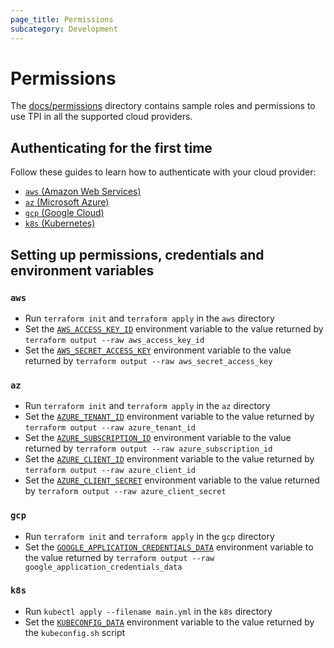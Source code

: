 ```yaml
---
page_title: Permissions
subcategory: Development
---
```


# Permissions

The [docs/permissions](https://github.com/iterative/terraform-provider-iterative/tree/master/docs/permissions) directory contains sample roles and permissions to use TPI in all the supported cloud providers.

## Authenticating for the first time

Follow these guides to learn how to authenticate with your cloud provider:

- [`aws` (Amazon Web Services)](https://registry.terraform.io/providers/hashicorp/aws/latest/docs#authentication-and-configuration)
- [`az` (Microsoft Azure)](https://registry.terraform.io/providers/hashicorp/azurerm/latest/docs/guides/azure_cli)
- [`gcp` (Google Cloud)](https://registry.terraform.io/providers/hashicorp/google/latest/docs/guides/getting_started)
- [`k8s` (Kubernetes)](https://kubernetes.io/docs/concepts/configuration/organize-cluster-access-kubeconfig)

## Setting up permissions, credentials and environment variables

### `aws`

- Run `terraform init` and `terraform apply` in the `aws` directory
- Set the [`AWS_ACCESS_KEY_ID`](https://registry.terraform.io/providers/iterative/iterative/latest/docs#AWS_ACCESS_KEY_ID) environment variable to the value returned by `terraform output --raw aws_access_key_id`
- Set the [`AWS_SECRET_ACCESS_KEY`](https://registry.terraform.io/providers/iterative/iterative/latest/docs#AWS_SECRET_ACCESS_KEY) environment variable to the value returned by `terraform output --raw aws_secret_access_key`

### `az`

- Run `terraform init` and `terraform apply` in the `az` directory
- Set the [`AZURE_TENANT_ID`](https://registry.terraform.io/providers/iterative/iterative/latest/docs#AZURE_TENANT_ID) environment variable to the value returned by `terraform output --raw azure_tenant_id`
- Set the [`AZURE_SUBSCRIPTION_ID`](https://registry.terraform.io/providers/iterative/iterative/latest/docs#AZURE_SUBSCRIPTION_ID) environment variable to the value returned by `terraform output --raw azure_subscription_id`
- Set the [`AZURE_CLIENT_ID`](https://registry.terraform.io/providers/iterative/iterative/latest/docs#AZURE_CLIENT_ID) environment variable to the value returned by `terraform output --raw azure_client_id`
- Set the [`AZURE_CLIENT_SECRET`](https://registry.terraform.io/providers/iterative/iterative/latest/docs#AZURE_CLIENT_SECRET) environment variable to the value returned by `terraform output --raw azure_client_secret`

### `gcp`

- Run `terraform init` and `terraform apply` in the `gcp` directory
- Set the [`GOOGLE_APPLICATION_CREDENTIALS_DATA`](https://registry.terraform.io/providers/iterative/iterative/latest/docs#GOOGLE_APPLICATION_CREDENTIALS) environment variable to the value returned by `terraform output --raw google_application_credentials_data`

### `k8s`

- Run `kubectl apply --filename main.yml` in the `k8s` directory
- Set the [`KUBECONFIG_DATA`](https://registry.terraform.io/providers/iterative/iterative/latest/docs#KUBECONFIG_DATA) environment variable to the value returned by the `kubeconfig.sh` script
